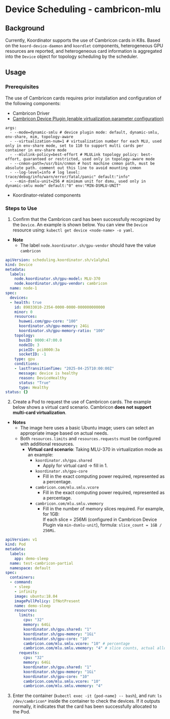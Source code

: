 # Device Scheduling - cambricon-mlu

## Background

Currently, Koordinator supports the use of Cambricon cards in K8s. Based on the `koord-device-daemon` and `koordlet` components, heterogeneous GPU resources are reported, and heterogeneous card information is aggregated into the `Device` object for topology scheduling by the scheduler.

## Usage
### Prerequisites
The use of Cambricon cards requires prior installation and configuration of the following components:
- Cambricon Driver
- [Cambricon Device Plugin (enable virtualization parameter configuration)](https://github.com/Cambricon/cambricon-k8s-device-plugin)
``` startup parameters
args:
  - --mode=dynamic-smlu # device plugin mode: default, dynamic-smlu, env-share, mim, topology-aware
  - --virtualization-num=1 # virtualization number for each MLU, used only in env-share mode, set to 110 to support multi cards per container in env-share mode
  - --mlulink-policy=best-effort # MLULink topology policy: best-effort, guaranteed or restricted, used only in topology-aware mode
  - --cnmon-path=/usr/bin/cnmon # host machine cnmon path, must be absolute path. comment out this line to avoid mounting cnmon
  - --log-level=info # log level: trace/debug/info/warn/error/fatal/panic" default:"info"
  - --min-dsmlu-unit=256 # minimum unit for dsmu, used only in dynamic-smlu mode" default:"0" env:"MIN-DSMLU-UNIT"
```
- Koordinator-related components

### Steps to Use
1. Confirm that the Cambricon card has been successfully recognized by the `Device`. An example is shown below. You can view the `Device` resource using: `kubectl get device <node-name> -o yaml`.
- **Note**
  - The label `node.koordinator.sh/gpu-vendor` should have the value `cambricon`
```yaml
apiVersion: scheduling.koordinator.sh/v1alpha1
kind: Device
metadata:
  labels:
    node.koordinator.sh/gpu-model: MLU-370
    node.koordinator.sh/gpu-vendor: cambricon
  name: node-1
spec:
  devices:
  - health: true
    id: 89033010-2354-0000-0000-000000000000
    minor: 0
    resources:
      huawei.com/gpu-core: "100"
      koordinator.sh/gpu-memory: 24Gi
      koordinator.sh/gpu-memory-ratio: "100"
    topology:
      busID: 0000:47:00.0
      nodeID: 3
      pcieID: pci0000:3a
      socketID: -1
    type: gpu
    conditions:
    - lastTransitionTime: "2025-04-25T10:00:00Z"
      message: device is healthy
      reason: DeviceHealthy
      status: "True"
      type: Healthy
status: {}
```
2. Create a Pod to request the use of Cambricon cards. The example below shows a virtual card scenario. Cambricon **does not support multi-card virtualization**.

- **Notes**
  - The image here uses a basic Ubuntu image; users can select an appropriate image based on actual needs.
  - Both `resources.limits` and `resources.requests` must be configured with additional resources.
    - **Virtual card scenario**: Taking MLU-370 in virtualization mode as an example:
      - `koordinator.sh/gpu.shared`
        - Apply for virtual card → fill in 1.
      - `koordinator.sh/gpu-core`
        - Fill in the exact computing power required, represented as a percentage.
      - `cambricon.com/mlu.smlu.vcore`
        - Fill in the exact computing power required, represented as a percentage.
      - `cambricon.com/mlu.smlu.vmemory`
        - Fill in the number of memory slices required. For example, for 1GB:  
          If each slice = 256Mi (configured in Cambricon Device Plugin via `min-dsmlu-unit`), formula: `slice_count = 1GB / 256Mi`.

```yaml partial-card
apiVersion: v1
kind: Pod
metadata:
  labels:
    app: demo-sleep
  name: test-cambricon-partial
  namespace: default
spec:
  containers:
  - command:
    - sleep
    - infinity
    image: ubuntu:18.04
    imagePullPolicy: IfNotPresent
    name: demo-sleep
    resources:
      limits:
        cpu: "32"
        memory: 64Gi
        koordinator.sh/gpu.shared: "1"
        koordinator.sh/gpu-memory: "1Gi"
        koordinator.sh/gpu-core: "10"
        cambricon.com/mlu.smlu.vcore: "10" # percentage
        cambricon.com/mlu.smlu.vmemory: "4" # slice counts, actual allocated memory: 4*256Mi=1Gi
      requests:
        cpu: "32"
        memory: 64Gi
        koordinator.sh/gpu.shared: "1"
        koordinator.sh/gpu-memory: "1Gi"
        koordinator.sh/gpu-core: "10"
        cambricon.com/mlu.smlu.vcore: "10"
        cambricon.com/mlu.smlu.vmemory: "4" 
```

3. Enter the container (`kubectl exec -it {pod-name} -- bash`), and run: `ls /dev/cambricon*` inside the container to check the devices. If it outputs normally, it indicates that the card has been successfully allocated to the Pod.
